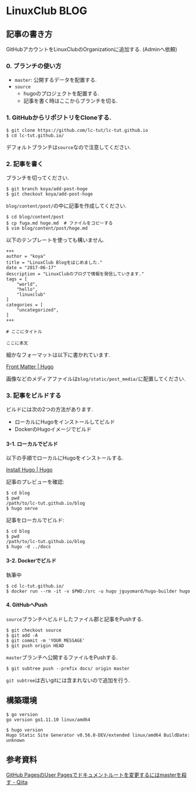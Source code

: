 # LinuxClub BLOG 

## 記事の書き方

GitHubアカウントをLinuxClubのOrganizationに追加する. (Adminへ依頼)

### 0. ブランチの使い方

- `master`: 公開するデータを配置する.
- `source`
  - hugoのプロジェクトを配置する.
  - 記事を書く時はここからブランチを切る.

### 1. GitHubからリポジトリをCloneする.

```shell
$ git clone https://github.com/lc-tut/lc-tut.github.io
$ cd lc-tut.github.io/
```

デフォルトブランチは`source`なので注意してください.

### 2. 記事を書く

ブランチを切ってください.

```shell
$ git branch koya/add-post-hoge
$ git checkout koya/add-post-hoge
```

`blog/content/post/`の中に記事を作成してください.

```shell
$ cd blog/content/post
$ cp fuga.md hoge.md  # ファイルをコピーする
$ vim blog/content/post/hoge.md
```

以下のテンプレートを使っても構いません.

```
+++
author = "koya"
title = "LinuxClub Blogをはじめました."
date = "2017-06-17"
description = "LinuxClubのブログで情報を発信していきます."
tags = [
    "world",
    "hello",
    "linuxclub"
]
categories = [
    "uncategorized",
]
+++

# ここにタイトル

ここに本文
```

細かなフォーマットは以下に書かれています.

[Front Matter | Hugo](https://gohugo.io/content-management/front-matter/)

画像などのメディアファイルは`blog/static/post_media/`に配置してください.

### 3. 記事をビルドする

ビルドには次の2つの方法があります.

- ローカルにHugoをインストールしてビルド
- DockerのHugoイメージでビルド

#### 3-1. ローカルでビルド

以下の手順でローカルにHugoをインストールする.

[Install Hugo | Hugo](https://gohugo.io/getting-started/installing/)

記事のプレビューを確認:

```shell
$ cd blog
$ pwd
/path/to/lc-tut.github.io/blog
$ hugo serve
```

記事をローカルでビルド:

```shell
$ cd blog
$ pwd
/path/to/lc-tut.github.io/blog
$ hugo -d ../docs
```

#### 3-2. Dockerでビルド

執筆中

```shell
$ cd lc-tut.github.io/
$ docker run --rm -it -v $PWD:/src -u hugo jguyomard/hugo-builder hugo
```

#### 4. GitHubへPush

`source`ブランチへビルドしたファイル郡と記事をPushする.

```shell
$ git checkout source
$ git add -A
$ git commit -m 'YOUR MESSAGE'
$ git push origin HEAD
```

`master`ブランチへ公開するファイルをPushする.

```shell
$ git subtree push --prefix docs/ origin master
```

`git subtree`は古いgitには含まれないので追加を行う.

## 構築環境

```shell
$ go version
go version go1.11.10 linux/amd64

$ hugo version
Hugo Static Site Generator v0.56.0-DEV/extended linux/amd64 BuildDate: unknown
```

## 参考資料

[GitHub PagesのUser Pagesでドキュメントルートを変更するにはmasterを殺す - Qiita](https://qiita.com/kwappa/items/03ffdeb89039a7249619)

